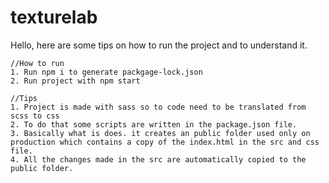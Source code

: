 # texturelab

Hello, here are some tips on how to run the project and to understand it.

    //How to run
    1. Run npm i to generate packgage-lock.json
    2. Run project with npm start

    //Tips
    1. Project is made with sass so to code need to be translated from scss to css
    2. To do that some scripts are written in the package.json file.
    3. Basically what is does. it creates an public folder used only on production which contains a copy of the index.html in the src and css file.
    4. All the changes made in the src are automatically copied to the public folder.
